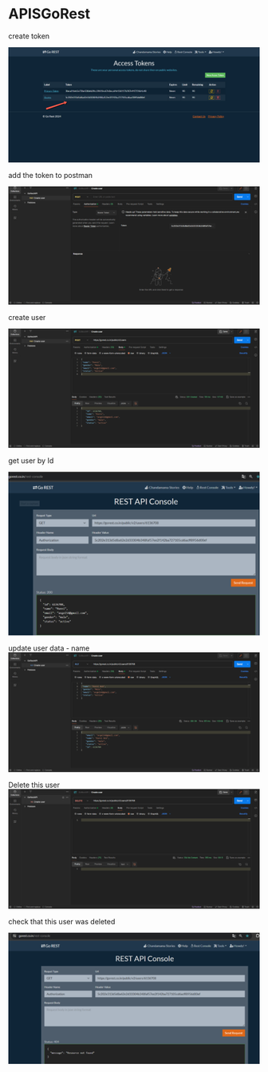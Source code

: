 # APISGoRest

create token

![create token](ScreenShoot/createToken.png)

add the token to postman

![add token](ScreenShoot/inputTokenInPostman.png)

create user

![create user](ScreenShoot/CreateUser.png)

get user by Id

![Id](ScreenShoot/getUserById.png)

update user data - name
![update user](ScreenShoot/updateName.png)

Delete this user 
![delete user](ScreenShoot/DeleteUser.png)

check that this user was deleted

![check deleted user](ScreenShoot/checkThatUserWasDeleted.png)
